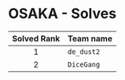 # OSAKA - Solves
| Solved Rank | Team name |
|:-----------:|:----------|
| 1 | `de_dust2` |
| 2 | `DiceGang` |